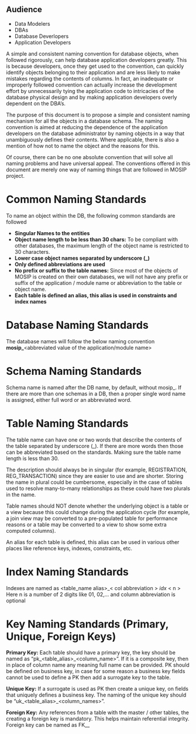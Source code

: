 ## Audience
* Data Modelers
* DBAs
* Database Deverlopers
* Application Developers

A simple and consistent naming convention for database objects, when followed rigorously, can help database application developers greatly.  This is because developers, once they get used to the convention, can quickly identify objects belonging to their application and are less likely to make mistakes regarding the contents of columns.  In fact, an inadequate or improperly followed convention can actually increase the development effort by unnecessarily tying the application code to intricacies of the database physical design and by making application developers overly dependent on the DBA’s.

The purpose of this document is to propose a simple and consistent naming mechanism for all the objects in a database schema.  The naming convention is aimed at reducing the dependence of the application developers on the database administrator by naming objects in a way that unambiguously defines their contents.  Where applicable, there is also a mention of how not to name the object and the reasons for this.

Of course, there can be no one absolute convention that will solve all naming problems and have universal appeal.  The conventions offered in this document are merely one way of naming things that are followed in MOSIP project.

# Common Naming Standards

To name an object within the DB, the following common standards are followed

* **Singular Names to the entities**
* **Object name length to be less than 30 chars:** To be compliant with other databases, the maximum length of the object name is restricted to 30 characters.
* **Lower case object names separated by underscore (_)**
* **Only defined abbreviations are used**
* **No prefix or suffix to the table names:** Since most of the objects of MOSIP is created on their own databases, we will not have any prefix or suffix of the application / module name or abbreviation to the table or object name.
* **Each table is defined an alias, this alias is used in constraints and index names**


# Database Naming Standards

The database names will follow the below naming convention
**mosip_**<abbreviated value of the application/module name>


# Schema Naming Standards
Schema name is named after the DB name, by default, without mosip_. If there are more than one schemas in a DB, then a proper single word name is assigned, either full word or an abbreviated word.

# Table Naming Standards

The table name can have one or two words that describe the contents of the table separated by underscore (_). If there are more words then those can be abbreviated based on the standards. Making sure the table name length is less than 30.
 
The description should always be in singular (for example, REGISTRATION, REG_TRANSACTION) since they are easier to use and are shorter.  Storing the name in plural could be cumbersome, especially in the case of tables used to resolve many-to-many relationships as these could have two plurals in the name.

Table names should NOT denote whether the underlying object is a table or a view because this could change during the application cycle (for example, a join view may be converted to a pre-populated table for performance reasons or a table may be converted to a view to show some extra computed columns).  

An alias for each table is defined, this alias can be used in various other places like reference keys, indexes, constraints, etc.

# Index Naming Standards

Indexes are named as <table_name alias>_< col abbreviation > _idx_ < n >
Here n is a number of 2 digits like 01, 02,... and column abbreviation is optional

# Key Naming Standards (Primary, Unique, Foreign Keys)

**Primary Key:**
Each table should have a primary key, the key should be named as “pk_<table_alias>_<column_name>”. If it is a composite key, then in place of column name any meaning full name can be provided. PK should be defined on business key, in case for some reason a business key fields cannot be used to define a PK then add a surrogate key to the table.

**Unique Key:**
If a surrogate is used as PK then create a unique key, on fields that uniquely defines a business key. The naming of the unique key should be “uk_<table_alias>_<column_names>”.


**Foreign Key:**
Any references from a table with the master / other tables, the creating a foreign key is mandatory. This helps maintain referential integrity. Foreign key can be named as FK_<referring table alias>_<referred table alias>
